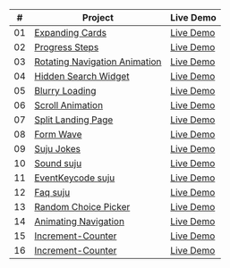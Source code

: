 |  #  | Project                                                                                                                     | Live Demo                                                                         |
| :-: | --------------------------------------------------------------------------------------------------------------------------- | --------------------------------------------------------------------------------- |
| 01  | [Expanding Cards]( https://github.com/codetechie43/50-Days-HTML-CSS-JS/tree/main/Day%2001)                             | [Live Demo]( https://50-days-html-css-js.vercel.app/)               |
| 02  | [Progress Steps]( https://github.com/codetechie43/50-Days-HTML-CSS-JS/tree/main/Day%20%2002)                               | [Live Demo]( https://50-days-html-css-js-f8v5.vercel.app/)                |
| 03  | [Rotating Navigation Animation]( https://github.com/codetechie43/50-Days-HTML-CSS-JS/tree/main/Day%2003)                       | [Live Demo]( https://roatating-nav.vercel.app/) |
| 04  | [Hidden Search Widget]( https://github.com/codetechie43/50-Days-HTML-CSS-JS/tree/main/Day%2004)                          | [Live Demo]( https://searchbar-animation.netlify.app/)          |
| 05  | [Blurry Loading]( https://github.com/codetechie43/50-Days-HTML-CSS-JS/tree/main/Day%2005)                               | [Live Demo]( https://blurry-animation.netlify.app/)                |
| 06  | [Scroll Animation]( https://github.com/codetechie43/50-Days-HTML-CSS-JS/tree/main/Day%2006)                           | [Live Demo]( https://scrollbar-animation.netlify.app/)              |
| 07  | [Split Landing Page]( https://github.com/codetechie43/50-Days-HTML-CSS-JS/tree/main/Day%2007)                       | [Live Demo]( https://split-front.netlify.app/)            |
| 08  | [Form Wave]( https://github.com/codetechie43/50-Days-HTML-CSS-JS/tree/main/Day%2008)                                         | [Live Demo]( https://waves-anime.netlify.app/)                     |
| 09  | [Suju Jokes]( https://github.com/codetechie43/50-Days-HTML-CSS-JS/tree/main/Day%2010)                                     | [Live Demo]( https://jokes-by-gobies.netlify.app/)                   |
| 10  | [Sound suju]( https://github.com/codetechie43/50-Days-HTML-CSS-JS/tree/main/Day%2009)                                         | [Live Demo]( https://sound-suju.netlify.app/)
| 11  | [EventKeycode suju]( https://github.com/codetechie43/50-Days-HTML-CSS-JS/tree/main/Day%2009)                                       | [Live Demo]( https://main--event-keysuju.netlify.app/)
| 12  | [Faq suju]( https://github.com/codetechie43/50-Days-HTML-CSS-JS/tree/main/Day%2009)                                       | [Live Demo]( https://faq-gobies.netlify.app/)
| 13  | [Random Choice Picker]( https://github.com/codetechie43/50-Days-HTML-CSS-JS/tree/main/Day%2009)                                       | [Live Demo]( https://random-choice-selector.netlify.app/)
| 14  | [Animating Navigation]( https://github.com/codetechie43/50-Days-HTML-CSS-JS/tree/main/Day%2009)                                       | [Live Demo]( https://ani-navigation.netlify.app/)
| 15  | [Increment-Counter]( https://github.com/codetechie43/50-Days-HTML-CSS-JS/tree/main/Day%2009)                                       | [Live Demo]( https://increment-counter-gobi.netlify.app/)
| 16  | [Increment-Counter]( https://github.com/codetechie43/50-Days-HTML-CSS-JS/tree/main/Day%2009)                                       | [Live Demo]( https://water-alert.netlify.app/)



